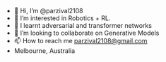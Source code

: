 - 👋 Hi, I’m @parzival2108
- 👀 I’m interested in Robotics + RL.
- 🌱 I learnt adversarial and transformer networks
- 💞️ I’m looking to collaborate on Generative Models
- 📫 How to reach me parzival2108@gmail.com
- Melbourne, Australia

<!---
parzival2108/parzival2108 is a ✨ special ✨ repository because its `README.md` (this file) appears on your GitHub profile.
You can click the Preview link to take a look at your changes.
--->
